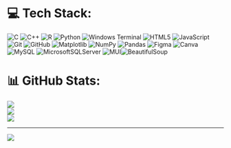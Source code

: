 

# 💻 Tech Stack:
![C](https://img.shields.io/badge/c-%2300599C.svg?style=for-the-badge&logo=c&logoColor=white) ![C++](https://img.shields.io/badge/c++-%2300599C.svg?style=for-the-badge&logo=c%2B%2B&logoColor=white) ![R](https://img.shields.io/badge/r-%23276DC3.svg?style=for-the-badge&logo=r&logoColor=white) ![Python](https://img.shields.io/badge/python-3670A0?style=for-the-badge&logo=python&logoColor=ffdd54) ![Windows Terminal](https://img.shields.io/badge/Windows%20Terminal-%234D4D4D.svg?style=for-the-badge&logo=windows-terminal&logoColor=white) ![HTML5](https://img.shields.io/badge/html5-%23E34F26.svg?style=for-the-badge&logo=html5&logoColor=white) ![JavaScript](https://img.shields.io/badge/javascript-%23323330.svg?style=for-the-badge&logo=javascript&logoColor=%23F7DF1E) ![Git](https://img.shields.io/badge/git-%23F05033.svg?style=for-the-badge&logo=git&logoColor=white) ![GitHub](https://img.shields.io/badge/github-%23121011.svg?style=for-the-badge&logo=github&logoColor=white) ![Matplotlib](https://img.shields.io/badge/Matplotlib-%23ffffff.svg?style=for-the-badge&logo=Matplotlib&logoColor=black) ![NumPy](https://img.shields.io/badge/numpy-%23013243.svg?style=for-the-badge&logo=numpy&logoColor=white) ![Pandas](https://img.shields.io/badge/pandas-%23150458.svg?style=for-the-badge&logo=pandas&logoColor=white) ![Figma](https://img.shields.io/badge/figma-%23F24E1E.svg?style=for-the-badge&logo=figma&logoColor=white) ![Canva](https://img.shields.io/badge/Canva-%2300C4CC.svg?style=for-the-badge&logo=Canva&logoColor=white) ![MySQL](https://img.shields.io/badge/mysql-4479A1.svg?style=for-the-badge&logo=mysql&logoColor=white) ![MicrosoftSQLServer](https://img.shields.io/badge/Microsoft%20SQL%20Server-CC2927?style=for-the-badge&logo=microsoft%20sql%20server&logoColor=white) ![MUI](https://img.shields.io/badge/MUI-%230081CB.svg?style=for-the-badge&logo=mui&logoColor=white)![BeautifulSoup](https://img.shields.io/badge/beautifulsoup-%23323330.svg?style=for-the-badge&logo=beautifulsoup&logoColor=%23F7DF1E)
# 📊 GitHub Stats:
![](https://github-readme-stats.vercel.app/api?username=09-ig&theme=dark&hide_border=false&include_all_commits=true&count_private=true)<br/>
![](https://nirzak-streak-stats.vercel.app/?user=09-ig&theme=dark&hide_border=false)<br/>
![](https://github-readme-stats.vercel.app/api/top-langs/?username=09-ig&theme=dark&hide_border=false&include_all_commits=true&count_private=true&layout=compact)

---
[![](https://visitcount.itsvg.in/api?id=09-ig&icon=0&color=0)](https://visitcount.itsvg.in)

<!-- Proudly created with GPRM ( https://gprm.itsvg.in ) -->
